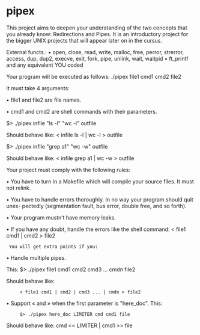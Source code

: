 # pipex
This project aims to deepen your understanding of the two concepts that you already know: Redirections and Pipes. It is an introductory project for the bigger UNIX projects that will appear later on in the cursus.

External functs.:
• open, close, read, write, malloc, free, perror, strerror, access, dup, dup2, execve, exit, fork, pipe, unlink, wait, waitpid
• ft_printf and any equivalent YOU coded


Your program will be executed as follows:
  ./pipex file1 cmd1 cmd2 file2
  
It must take 4 arguments:

• file1 and file2 are file names.

• cmd1 and cmd2 are shell commands with their parameters.


 $> ./pipex infile "ls -l" "wc -l" outfile
 
Should behave like: < infile ls -l | wc -l > outfile

$> ./pipex infile "grep a1" "wc -w" outfile

Should behave like: < infile grep a1 | wc -w > outfile


Your project must comply with the following rules: 

• You have to turn in a Makefile which will compile your source files. It must not relink.

• You have to handle errors thoroughly. In no way your program should quit unex- pectedly (segmentation fault, bus error, double free, and so forth).

• Your program mustn’t have memory leaks.

• If you have any doubt, handle the errors like the shell command:
     < file1 cmd1 | cmd2 > file2
     
     
     You will get extra points if you:

• Handle multiple pipes.

This:
         $> ./pipex file1 cmd1 cmd2 cmd3 ... cmdn file2
         
Should behave like:

         < file1 cmd1 | cmd2 | cmd3 ... | cmdn > file2
         
• Support « and » when the first parameter is "here_doc". This:

         $> ./pipex here_doc LIMITER cmd cmd1 file
         
Should behave like:
         cmd << LIMITER | cmd1 >> file
